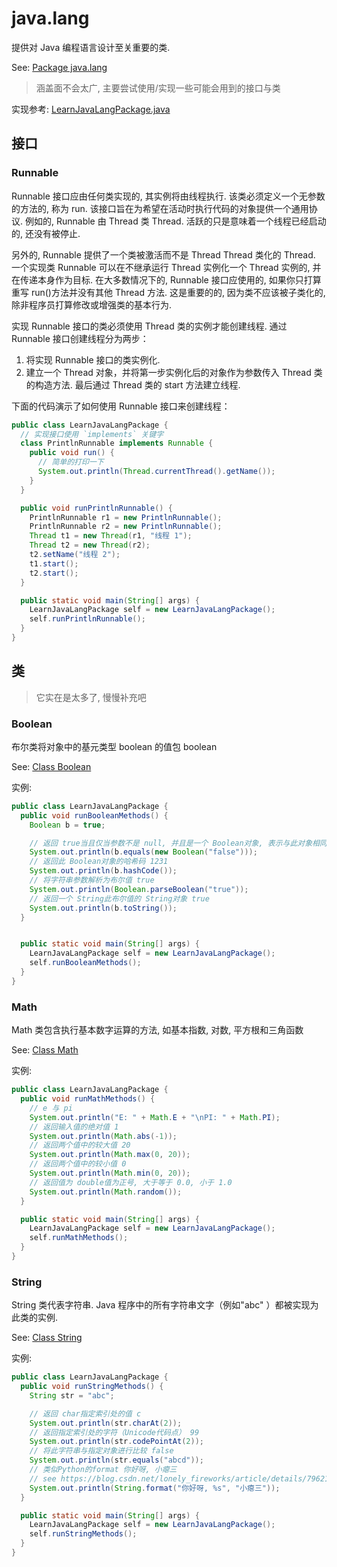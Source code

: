 # java.lang

提供对 Java 编程语言设计至关重要的类.

See: [Package java.lang](https://www.matools.com/file/manual/jdk_api_1.8_google/java/lang/package-summary.html)

> 涵盖面不会太广, 主要尝试使用/实现一些可能会用到的接口与类

实现参考: [LearnJavaLangPackage.java](../../examples/java/LearnJavaLangPackage.java)

## 接口

### Runnable

Runnable 接口应由任何类实现的, 其实例将由线程执行. 该类必须定义一个无参数的方法的, 称为 run.
该接口旨在为希望在活动时执行代码的对象提供一个通用协议. 例如的, Runnable 由 Thread 类 Thread. 活跃的只是意味着一个线程已经启动的, 还没有被停止.

另外的, Runnable 提供了一个类被激活而不是 Thread Thread 类化的 Thread. 一个实现类 Runnable 可以在不继承运行 Thread 实例化一个 Thread 实例的, 并在传递本身作为目标. 在大多数情况下的, Runnable 接口应使用的, 如果你只打算重写 run()方法并没有其他 Thread 方法. 这是重要的的, 因为类不应该被子类化的, 除非程序员打算修改或增强类的基本行为.

实现 Runnable 接口的类必须使用 Thread 类的实例才能创建线程. 通过 Runnable 接口创建线程分为两步：

1. 将实现 Runnable 接口的类实例化.
2. 建立一个 Thread 对象，并将第一步实例化后的对象作为参数传入 Thread 类的构造方法. 最后通过 Thread 类的 start 方法建立线程.

下面的代码演示了如何使用 Runnable 接口来创建线程：

```java
public class LearnJavaLangPackage {
  // 实现接口使用 `implements` 关键字
  class PrintlnRunnable implements Runnable {
    public void run() {
      // 简单的打印一下
      System.out.println(Thread.currentThread().getName());
    }
  }

  public void runPrintlnRunnable() {
    PrintlnRunnable r1 = new PrintlnRunnable();
    PrintlnRunnable r2 = new PrintlnRunnable();
    Thread t1 = new Thread(r1, "线程 1");
    Thread t2 = new Thread(r2);
    t2.setName("线程 2");
    t1.start();
    t2.start();
  }

  public static void main(String[] args) {
    LearnJavaLangPackage self = new LearnJavaLangPackage();
    self.runPrintlnRunnable();
  }
}
```

## 类

> 它实在是太多了, 慢慢补充吧

### Boolean

布尔类将对象中的基元类型 boolean 的值包 boolean

See: [Class Boolean](https://www.matools.com/file/manual/jdk_api_1.8_google/java/lang/Boolean.html)

实例:

```java
public class LearnJavaLangPackage {
  public void runBooleanMethods() {
    Boolean b = true;

    // 返回 true当且仅当参数不是 null, 并且是一个 Boolean对象, 表示与此对象相同的 boolean值
    System.out.println(b.equals(new Boolean("false")));
    // 返回此 Boolean对象的哈希码 1231
    System.out.println(b.hashCode());
    // 将字符串参数解析为布尔值 true
    System.out.println(Boolean.parseBoolean("true"));
    // 返回一个 String此布尔值的 String对象 true
    System.out.println(b.toString());
  }


  public static void main(String[] args) {
    LearnJavaLangPackage self = new LearnJavaLangPackage();
    self.runBooleanMethods();
  }
}
```

### Math

Math 类包含执行基本数字运算的方法, 如基本指数, 对数, 平方根和三角函数

See: [Class Math](https://www.matools.com/file/manual/jdk_api_1.8_google/java/lang/Math.html)

实例:

```java
public class LearnJavaLangPackage {
  public void runMathMethods() {
    // e 与 pi
    System.out.println("E: " + Math.E + "\nPI: " + Math.PI);
    // 返回输入值的绝对值 1
    System.out.println(Math.abs(-1));
    // 返回两个值中的较大值 20
    System.out.println(Math.max(0, 20));
    // 返回两个值中的较小值 0
    System.out.println(Math.min(0, 20));
    // 返回值为 double值为正号, 大于等于 0.0, 小于 1.0
    System.out.println(Math.random());
  }

  public static void main(String[] args) {
    LearnJavaLangPackage self = new LearnJavaLangPackage();
    self.runMathMethods();
  }
}
```

### String

String 类代表字符串. Java 程序中的所有字符串文字（例如"abc" ）都被实现为此类的实例.

See: [Class String](https://www.matools.com/file/manual/jdk_api_1.8_google/java/lang/String.html)

实例:

```java
public class LearnJavaLangPackage {
  public void runStringMethods() {
    String str = "abc";

    // 返回 char指定索引处的值 c
    System.out.println(str.charAt(2));
    // 返回指定索引处的字符（Unicode代码点） 99
    System.out.println(str.codePointAt(2));
    // 将此字符串与指定对象进行比较 false
    System.out.println(str.equals("abcd"));
    // 类似Python的format 你好呀, 小瘪三
    // see https://blog.csdn.net/lonely_fireworks/article/details/7962171
    System.out.println(String.format("你好呀, %s", "小瘪三"));
  }

  public static void main(String[] args) {
    LearnJavaLangPackage self = new LearnJavaLangPackage();
    self.runStringMethods();
  }
}
```
